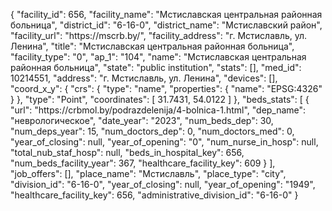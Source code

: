 {
    "facility_id": 656,
    "facility_name": "Мстиславская центральная районная больница",
    "district_id": "6-16-0",
    "district_name": "Мстиславский район",
    "facility_url": "https:\/\/mscrb.by\/",
    "facility_address": "г. Мстиславль, ул. Ленина",
    "title": "Мстиславская центральная районная больница",
    "facility_type": "0",
    "ap_1": "104",
    "name": "Мстиславская центральная районная больница",
    "state": "public institution",
    "stats": [],
    "med_id": 10214551,
    "address": "г. Мстиславль, ул. Ленина",
    "devices": [],
    "coord_x_y": {
        "crs": {
            "type": "name",
            "properties": {
                "name": "EPSG:4326"
            }
        },
        "type": "Point",
        "coordinates": [
            31.7431,
            54.0122
        ]
    },
    "beds_stats": [
        {
            "url": "https:\/\/crbmol.by\/podrazdelenija\/4-bolnica-1.html",
            "dep_name": "неврологическое",
            "date_year": "2023",
            "num_beds_dep": 30,
            "num_deps_year": 15,
            "num_doctors_dep": 0,
            "num_doctors_med": 0,
            "year_of_closing": null,
            "year_of_opening": "0",
            "num_nurse_in_hosp": null,
            "total_nub_staf_hosp": null,
            "beds_in_hospital_key": 656,
            "num_beds_facility_year": 367,
            "healthcare_facility_key": 609
        }
    ],
    "job_offers": [],
    "place_name": "Мстиславль",
    "place_type": "city",
    "division_id": "6-16-0",
    "year_of_closing": null,
    "year_of_opening": "1949",
    "healthcare_facility_key": 656,
    "administrative_division_id": "6-16-0"
}